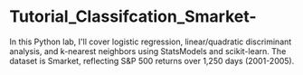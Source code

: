 # Tutorial_Classifcation_Smarket-
In this Python lab, I'll cover logistic regression, linear/quadratic discriminant analysis, and k-nearest neighbors using StatsModels and scikit-learn. The dataset is Smarket, reflecting S&amp;P 500 returns over 1,250 days (2001-2005).

